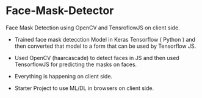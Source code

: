 # Face-Mask-Detector
Face Mask Detection using OpenCV and TensroflowJS on client side.

- Trained face mask detecction Model in Keras Tensorflow ( Python ) and then converted that model to a form that can be used by Tensorflow JS.
- Used OpenCV (haarcascade) to detect faces in JS and then used TensorflowJS for predicting the masks on faces.
- Everything is happening on client side.

- Starter Project to use ML/DL in browsers on client side.

